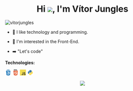 <h1 align="center">Hi <img src="https://raw.githubusercontent.com/kaueMarques/kaueMarques/master/hi.gif" width="30px" />, I'm Vítor Jungles</h1>

<img src="https://komarev.com/ghpvc/?username=vitorjungles" alt="vitorjungles" />

- :pushpin: I like technology and programming.

- :dart: I'm interested in the Front-End.

- :arrow_right: "Let's code"

**Technologies:**

<p align="left">
<img src="https://raw.githubusercontent.com/devicons/devicon/master/icons/css3/css3-plain-wordmark.svg" alt="css3" width="20" height="20" />
<img src="https://raw.githubusercontent.com/devicons/devicon/master/icons/html5/html5-original-wordmark.svg" alt="html5" width="20" height="20" />
<img src="https://raw.githubusercontent.com/devicons/devicon/master/icons/javascript/javascript-original.svg" alt="javascript" width="20" height="20" />
<img src="https://raw.githubusercontent.com/devicons/devicon/master/icons/python/python-original.svg" alt="python" width="20" height="20" /></p>

<p align="center"><img src="https://github-readme-stats.vercel.app/api?username=vitorjungles&show_icons=true&theme=react&custom_title=Vítor+Jungles's+GitHub+Stats" /></p>
